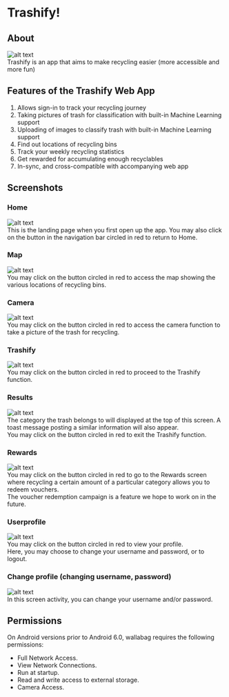 # Trashify!
## About
![alt text](https://github.com/moksha51/ADProjTeam6Android/blob/master/app/src/main/res/drawable/logo2.png)  
Trashify is an app that aims to make recycling easier (more accessible and more fun)  

## Features of the Trashify Web App
1. Allows sign-in to track your recycling journey
2. Taking pictures of trash for classification with built-in Machine Learning support
3. Uploading of images to classify trash with built-in Machine Learning support
4. Find out locations of recycling bins
5. Track your weekly recycling statistics 
6. Get rewarded for accumulating enough recyclables
7. In-sync, and cross-compatible with accompanying web app

## Screenshots
### Home  
![alt text](https://github.com/moksha51/ADProjTeam6Android/blob/master/app/src/main/res/drawable/Homepage.png)  
This is the landing page when you first open up the app. You may also click on the button in the navigation bar circled in red to return to Home.  

### Map  
![alt text](https://github.com/moksha51/ADProjTeam6Android/blob/master/app/src/main/res/drawable/Map.png)  
You may click on the button circled in red to access the map showing the various locations of recycling bins.  

### Camera  
![alt text](https://github.com/moksha51/ADProjTeam6Android/blob/master/app/src/main/res/drawable/Camera.png)  
You may click on the button circled in red to access the camera function to take a picture of the trash for recycling.  

### Trashify  
![alt text](https://github.com/moksha51/ADProjTeam6Android/blob/master/app/src/main/res/drawable/Trashify.png)  
You may click on the button circled in red to proceed to the Trashify function.  

### Results  
![alt text](https://github.com/moksha51/ADProjTeam6Android/blob/master/app/src/main/res/drawable/Results.png)  
The category the trash belongs to will displayed at the top of this screen. 
A toast message posting a similar information will also appear.  
You may click on the button circled in red to exit the Trashify function.  

### Rewards  
![alt text](https://github.com/moksha51/ADProjTeam6Android/blob/master/app/src/main/res/drawable/Rewards.png)  
You may click on the button circled in red to go to the Rewards screen where recycling a certain amount of a particular category allows you to redeem vouchers.  
The voucher redemption campaign is a feature we hope to work on in the future.  

### Userprofile  
![alt text](https://github.com/moksha51/ADProjTeam6Android/blob/master/app/src/main/res/drawable/Userprofile.png)  
You may click on the button circled in red to view your profile.  
Here, you may choose to change your username and password, or to logout.  

### Change profile (changing username, password)  
![alt text](https://github.com/moksha51/ADProjTeam6Android/blob/master/app/src/main/res/drawable/Changeprofile.png)  
In this screen activity, you can change your username and/or password.  

## Permissions
On Android versions prior to Android 6.0, wallabag requires the following permissions:
- Full Network Access.
- View Network Connections.
- Run at startup.
- Read and write access to external storage.
- Camera Access.
